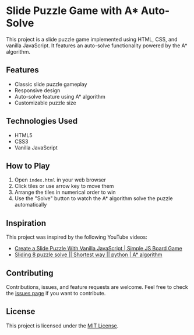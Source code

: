 # Slide Puzzle Game with A* Auto-Solve

This project is a slide puzzle game implemented using HTML, CSS, and vanilla JavaScript. It features an auto-solve functionality powered by the A* algorithm.

## Features

- Classic slide puzzle gameplay
- Responsive design
- Auto-solve feature using A* algorithm
- Customizable puzzle size

## Technologies Used

- HTML5
- CSS3
- Vanilla JavaScript

## How to Play

1. Open `index.html` in your web browser
2. Click tiles or use arrow key to move them
3. Arrange the tiles in numerical order to win
4. Use the "Solve" button to watch the A* algorithm solve the puzzle automatically

## Inspiration

This project was inspired by the following YouTube videos:

- [Create a Slide Puzzle With Vanilla JavaScript | Simple JS Board Game]([https://www.youtube.com/watch?v=VIDEO_ID_1](https://www.youtube.com/watch?v=0WZLdVH2VV4))
- [Sliding 8 puzzle solve || Shortest way || python | A* algorithm]([https://www.youtube.com/watch?v=VIDEO_ID_2](https://www.youtube.com/watch?v=XRqA6RQr3SQ&t=64s))

## Contributing

Contributions, issues, and feature requests are welcome. Feel free to check the [issues page](https://github.com/your-username/repo-name/issues) if you want to contribute.

## License

This project is licensed under the [MIT License](LICENSE).
